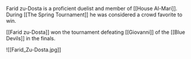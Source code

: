 Farid zu-Dosta is a proficient duelist and member of [[House Al-Mari]]. During [[The Spring Tournament]] he was considered a crowd favorite to win.

[[Farid zu-Dosta]] won the tournament defeating [[Giovanni]] of the [[Blue Devils]] in the finals.

![[Farid_Zu-Dosta.jpg]]